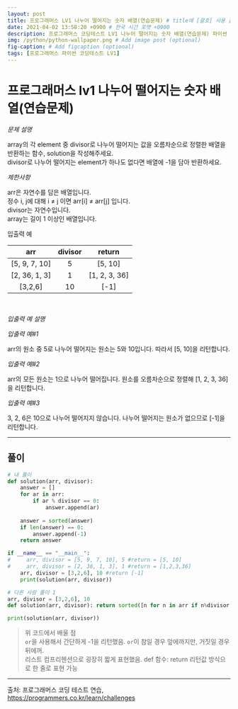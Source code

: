 ```yaml
---
layout: post
title: 프로그래머스 LV1 나누어 떨어지는 숫자 배열(연습문제) # title에 [괄호] 사용 금지
date: 2021-04-02 13:58:20 +0900 # 한국 시간 포맷 +0900
description: 프로그래머스 코딩테스트 LV1 나누어 떨어지는 숫자 배열(연습문제) 파이썬 # Add post description (optional)
img: /python/python-wallpaper.png # Add image post (optional)
fig-caption: # Add figcaption (optional)
tags: [프로그래머스 파이썬 코딩테스트 LV1]
---
```


# 프로그래머스 lv1 나누어 떨어지는 숫자 배열(연습문제)


*문제 설명*<br>

array의 각 element 중 divisor로 나누어 떨어지는 값을 오름차순으로 정렬한 배열을 반환하는 함수, solution을 작성해주세요.<br>
divisor로 나누어 떨어지는 element가 하나도 없다면 배열에 -1을 담아 반환하세요.<br>

*제한사항*<br>

arr은 자연수를 담은 배열입니다.<br>
정수 i, j에 대해 i ≠ j 이면 arr[i] ≠ arr[j] 입니다.<br>
divisor는 자연수입니다.<br>
array는 길이 1 이상인 배열입니다.<br>

입출력 예

|arr|divisor|return|
|:---:|:---:|:---:|
|[5, 9, 7, 10]|5|[5, 10]|
|[2, 36, 1, 3]|1|[1, 2, 3, 36]|
|[3,2,6]|10|[-1]|

<br>

*입출력 예 설명*<br>

*입출력 예#1*<br>

arr의 원소 중 5로 나누어 떨어지는 원소는 5와 10입니다. 따라서 [5, 10]을 리턴합니다.<br>


*입출력 예#2*<br>

arr의 모든 원소는 1으로 나누어 떨어집니다. 원소를 오름차순으로 정렬해 [1, 2, 3, 36]을 리턴합니다.<br>


*입출력 예#3*<br>

3, 2, 6은 10으로 나누어 떨어지지 않습니다. 나누어 떨어지는 원소가 없으므로 [-1]을 리턴합니다.<br>


---

## 풀이

```python 
# 내 풀이
def solution(arr, divisor):
    answer = []
    for ar in arr:
        if ar % divisor == 0:
            answer.append(ar)
  
    answer = sorted(answer)
    if len(answer) == 0:    
        answer.append(-1)
    return answer

if __name__ == "__main__":
#     arr, divisor = [5, 9, 7, 10], 5 #return = [5, 10]
#     arr, divisor = [2, 36, 1, 3], 1 #return = [1,2,3,36]
    arr, divisor = [3,2,6], 10 #return [-1]
    print(solution(arr, divisor))
```

```python
# 다른 사람 풀이 1
arr, divisor = [3,2,6], 10
def solution(arr, divisor): return sorted([n for n in arr if n%divisor == 0]) or [-1]

print(solution(arr, divisor))
```
>위 코드에서 배울 점<br>
`or`을 사용해서 간단하게 -1을 리턴했음. `or`이 참일 경우 앞에까지만, 거짓일 경우 뒤에꺼.<br>
리스트 컴프리헨션으로 굉장히 짧게 표현했음. def 함수: return 리턴값 방식으로 한 줄로 표현 가능<br>

---
출처: 프로그래머스 코딩 테스트 연습, https://programmers.co.kr/learn/challenges